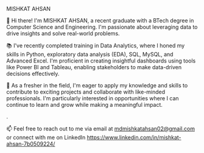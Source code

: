 MISHKAT AHSAN

👋 Hi there! I'm MISHKAT AHSAN, a recent graduate with a BTech degree in Computer Science and Engineering. I'm passionate about leveraging data to drive insights and solve real-world problems.

📚 I've recently completed training in Data Analytics, where I honed my skills in Python, exploratory data analysis (EDA), SQL, MySQL, and Advanced Excel. I'm proficient in creating insightful dashboards using tools like Power BI and Tableau, enabling stakeholders to make data-driven decisions effectively.

💼 As a fresher in the field, I'm eager to apply my knowledge and skills to contribute to exciting projects and collaborate with like-minded professionals. I'm particularly interested in opportunities where I can continue to learn and grow while making a meaningful impact.

.

📫 Feel free to reach out to me via email at mdmishkatahsan02@gmail.com or 
connect with me on LinkedIn https://www.linkedin.com/in/mishkat-ahsan-7b0509224/
